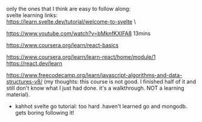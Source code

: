 only the ones that I think are easy to follow along: \
svelte learning links: \
https://learn.svelte.dev/tutorial/welcome-to-svelte \

https://www.youtube.com/watch?v=bMknfKXIFA8
13mins


https://www.coursera.org/learn/react-basics

https://www.coursera.org/learn/learn-react/home/module/1
https://react.dev/learn

https://www.freecodecamp.org/learn/javascript-algorithms-and-data-structures-v8/
(my thoughts: this course is not good. I finished half of it and still don't know what I just had done. it's a walkthrough. NOT a learning material).

- kahhot svelte go tutorial: too hard .haven't learned go and mongodb. gets boring following it!
